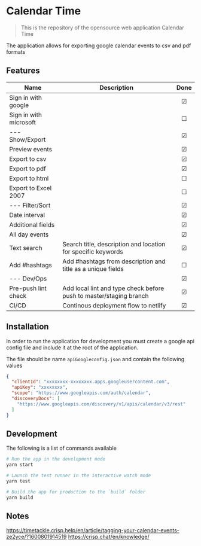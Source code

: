 # Calendar Time
> This is the repository of the opensource web application Calendar Time

The application allows for exporting google calendar events to csv and pdf formats


## Features

| Name                   | Description                                                       	|  Done   |
| ---------------------  | ---------------------------------------------------------------- 	| :-----: |
| Sign in with google    |																		| &#9745; |
| Sign in with microsoft |																		| &#9744; |
| --- Show/Export 		 |																		| &#9745; |
| Preview events 		 |																		| &#9745; |
| Export to csv 		 |																		| &#9745; |
| Export to pdf 		 |																		| &#9745; |
| Export to html 		 |																		| &#9744; |
| Export to Excel 2007 	 |																		| &#9744; |
| --- Filter/Sort 		 |																		| &#9745; |
| Date interval	 		 |																		| &#9745; |
| Additional fields 	 |																		| &#9745; |
| All day events 		 |																		| &#9745; |
| Text search	 		 | Search title, description and location for specific keywords			| &#9745; |
| Add #hashtags 	 	 | Add #hashtags from description and title as a unique fields			| &#9744; |
| --- Dev/Ops 			 |																		| &#9745; |
| Pre-push lint check 	 | Add local lint and type check before push to master/staging branch	| &#9745; |
| CI/CD 				 | Continous deployment flow to netlify									| &#9745; |



## Installation

In order to run the application for development you must create a google api config file and include it at the root of the application.

The file should be name `apiGoogleconfig.json` and contain the following values
```json
{
  "clientId": "xxxxxxxx-xxxxxxxx.apps.googleusercontent.com",
  "apiKey": "xxxxxxxx",
  "scope": "https://www.googleapis.com/auth/calendar",
  "discoveryDocs": [
    "https://www.googleapis.com/discovery/v1/apis/calendar/v3/rest"
  ]
}
```

## Development

The following is a list of commands available

```bash
# Run the app in the development mode
yarn start

# Launch the test runner in the interactive watch mode
yarn test

# Build the app for production to the `build` folder
yarn build
```



## Notes

https://timetackle.crisp.help/en/article/tagging-your-calendar-events-ze2yce/?1600801914519
https://crisp.chat/en/knowledge/
